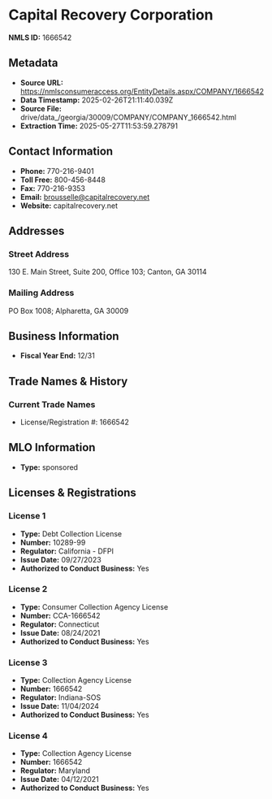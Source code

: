 # Capital Recovery Corporation

**NMLS ID:** 1666542

## Metadata
- **Source URL:** https://nmlsconsumeraccess.org/EntityDetails.aspx/COMPANY/1666542
- **Data Timestamp:** 2025-02-26T21:11:40.039Z
- **Source File:** drive/data_/georgia/30009/COMPANY/COMPANY_1666542.html
- **Extraction Time:** 2025-05-27T11:53:59.278791

## Contact Information
- **Phone:** 770-216-9401
- **Toll Free:** 800-456-8448
- **Fax:** 770-216-9353
- **Email:** brousselle@capitalrecovery.net
- **Website:** capitalrecovery.net

## Addresses
### Street Address
130 E. Main Street, Suite 200, Office 103; Canton, GA 30114

### Mailing Address
PO Box 1008; Alpharetta, GA 30009

## Business Information
- **Fiscal Year End:** 12/31

## Trade Names & History
### Current Trade Names
- License/Registration #: 1666542

## MLO Information
- **Type:** sponsored

## Licenses & Registrations

### License 1
- **Type:** Debt Collection License
- **Number:** 10289-99
- **Regulator:** California - DFPI
- **Issue Date:** 09/27/2023
- **Authorized to Conduct Business:** Yes

### License 2
- **Type:** Consumer Collection Agency License
- **Number:** CCA-1666542
- **Regulator:** Connecticut
- **Issue Date:** 08/24/2021
- **Authorized to Conduct Business:** Yes

### License 3
- **Type:** Collection Agency License
- **Number:** 1666542
- **Regulator:** Indiana-SOS
- **Issue Date:** 11/04/2024
- **Authorized to Conduct Business:** Yes

### License 4
- **Type:** Collection Agency License
- **Number:** 1666542
- **Regulator:** Maryland
- **Issue Date:** 04/12/2021
- **Authorized to Conduct Business:** Yes
